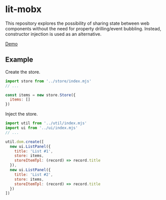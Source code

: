 # lit-mobx

This repository explores the possibility of sharing state between web components without the need for property drilling/event bubbling. Instead, constructor injection is used as an alternative.

[Demo](https://brihter.github.io/lit-mobx/)

## Example

Create the store.

```js
import store from '../store/index.mjs'
// ...

const items = new store.Store({
  items: []
})
```

Inject the store.

```js
import util from '../util/index.mjs'
import ui from '../ui/index.mjs'
// ...

util.dom.create([
  new ui.ListPanel({
    title: 'List #1',
    store: items,
    storeItemTpl: (record) => record.title
  }),
  new ui.ListPanel({
    title: 'List #2',
    store: items,
    storeItemTpl: (record) => record.title
  })
])
```
